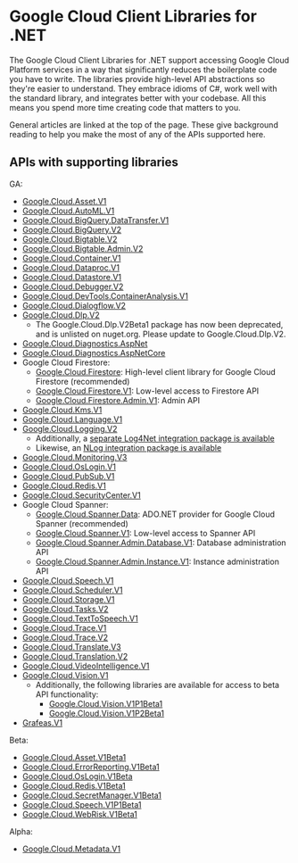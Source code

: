 # Google Cloud Client Libraries for .NET

The Google Cloud Client Libraries for .NET support accessing Google
Cloud Platform services in a way that significantly reduces the
boilerplate code you have to write. The libraries provide high-level
API abstractions so they're easier to understand. They embrace
idioms of C#, work well with the standard library, and integrates
better with your codebase. All this means you spend more time
creating code that matters to you.

General articles are linked at the top of the page. These give
background reading to help you make the most of any of the APIs
supported here.

## APIs with supporting libraries

GA:

- [Google.Cloud.Asset.V1](Google.Cloud.Asset.V1/index.html)
- [Google.Cloud.AutoML.V1](Google.Cloud.AutoML.V1/index.html)
- [Google.Cloud.BigQuery.DataTransfer.V1](Google.Cloud.BigQuery.DataTransfer.V1/index.html)
- [Google.Cloud.BigQuery.V2](Google.Cloud.BigQuery.V2/index.html)
- [Google.Cloud.Bigtable.V2](Google.Cloud.Bigtable.V2/index.html)
- [Google.Cloud.Bigtable.Admin.V2](Google.Cloud.Bigtable.Admin.V2/index.html)
- [Google.Cloud.Container.V1](Google.Cloud.Container.V1/index.html)
- [Google.Cloud.Dataproc.V1](Google.Cloud.Dataproc.V1/index.html)
- [Google.Cloud.Datastore.V1](Google.Cloud.Datastore.V1/index.html)
- [Google.Cloud.Debugger.V2](Google.Cloud.Debugger.V2/index.html)
- [Google.Cloud.DevTools.ContainerAnalysis.V1](Google.Cloud.DevTools.ContainerAnalysis.V1/index.html)
- [Google.Cloud.Dialogflow.V2](Google.Cloud.Dialogflow.V2/index.html)
- [Google.Cloud.Dlp.V2](Google.Cloud.Dlp.V2/index.html)
  - The Google.Cloud.Dlp.V2Beta1 package has now been deprecated, and is unlisted on nuget.org.
    Please update to Google.Cloud.Dlp.V2.
- [Google.Cloud.Diagnostics.AspNet](Google.Cloud.Diagnostics.AspNet/index.html)
- [Google.Cloud.Diagnostics.AspNetCore](Google.Cloud.Diagnostics.AspNetCore/index.html)
- Google Cloud Firestore:
  - [Google.Cloud.Firestore](Google.Cloud.Firestore/index.html): High-level client library for Google Cloud Firestore (recommended)
  - [Google.Cloud.Firestore.V1](Google.Cloud.Firestore.V1/index.html): Low-level access to Firestore API
  - [Google.Cloud.Firestore.Admin.V1](Google.Cloud.Firestore.Admin.V1/index.html): Admin API
- [Google.Cloud.Kms.V1](Google.Cloud.Kms.V1/index.html)
- [Google.Cloud.Language.V1](Google.Cloud.Language.V1/index.html)
- [Google.Cloud.Logging.V2](Google.Cloud.Logging.V2/index.html)
  - Additionally, a [separate Log4Net integration package is available](Google.Cloud.Logging.Log4Net/index.html)
  - Likewise, an [NLog integration package is available](Google.Cloud.Logging.NLog/index.html)
- [Google.Cloud.Monitoring.V3](Google.Cloud.Monitoring.V3/index.html)
- [Google.Cloud.OsLogin.V1](Google.Cloud.OsLogin.V1/index.html)
- [Google.Cloud.PubSub.V1](Google.Cloud.PubSub.V1/index.html)
- [Google.Cloud.Redis.V1](Google.Cloud.Redis.V1/index.html)
- [Google.Cloud.SecurityCenter.V1](Google.Cloud.SecurityCenter.V1/index.html)
- Google Cloud Spanner:
  - [Google.Cloud.Spanner.Data](Google.Cloud.Spanner.Data/index.html): ADO.NET provider for Google Cloud Spanner (recommended)
  - [Google.Cloud.Spanner.V1](Google.Cloud.Spanner.V1/index.html): Low-level access to Spanner API
  - [Google.Cloud.Spanner.Admin.Database.V1](Google.Cloud.Spanner.Admin.Database.V1/index.html): Database administration API
  - [Google.Cloud.Spanner.Admin.Instance.V1](Google.Cloud.Spanner.Admin.Instance.V1/index.html): Instance administration API
- [Google.Cloud.Speech.V1](Google.Cloud.Speech.V1/index.html)
- [Google.Cloud.Scheduler.V1](Google.Cloud.Scheduler.V1/index.html)
- [Google.Cloud.Storage.V1](Google.Cloud.Storage.V1/index.html)
- [Google.Cloud.Tasks.V2](Google.Cloud.Tasks.V2/index.html)
- [Google.Cloud.TextToSpeech.V1](Google.Cloud.TextToSpeech.V1/index.html)
- [Google.Cloud.Trace.V1](Google.Cloud.Trace.V1/index.html)
- [Google.Cloud.Trace.V2](Google.Cloud.Trace.V2/index.html)
- [Google.Cloud.Translate.V3](Google.Cloud.Translate.V3/index.html)
- [Google.Cloud.Translation.V2](Google.Cloud.Translation.V2/index.html)
- [Google.Cloud.VideoIntelligence.V1](Google.Cloud.VideoIntelligence.V1/index.html)
- [Google.Cloud.Vision.V1](Google.Cloud.Vision.V1/index.html)
  - Additionally, the following libraries are available for access to beta API functionality:
    - [Google.Cloud.Vision.V1P1Beta1](Google.Cloud.Vision.V1P1Beta1/index.html)
    - [Google.Cloud.Vision.V1P2Beta1](Google.Cloud.Vision.V1P2Beta1/index.html)
- [Grafeas.V1](Grafeas.V1/index.html)

Beta:

- [Google.Cloud.Asset.V1Beta1](Google.Cloud.Asset.V1Beta1/index.html)
- [Google.Cloud.ErrorReporting.V1Beta1](Google.Cloud.ErrorReporting.V1Beta1/index.html)
- [Google.Cloud.OsLogin.V1Beta](Google.Cloud.OsLogin.V1Beta/index.html)
- [Google.Cloud.Redis.V1Beta1](Google.Cloud.Redis.V1Beta1/index.html)
- [Google.Cloud.SecretManager.V1Beta1](Google.Cloud.SecretManager.V1Beta1/index.html)
- [Google.Cloud.Speech.V1P1Beta1](Google.Cloud.Speech.V1P1Beta1/index.html)
- [Google.Cloud.WebRisk.V1Beta1](Google.Cloud.WebRisk.V1Beta1/index.html)

Alpha:

- [Google.Cloud.Metadata.V1](Google.Cloud.Metadata.V1/index.html)

